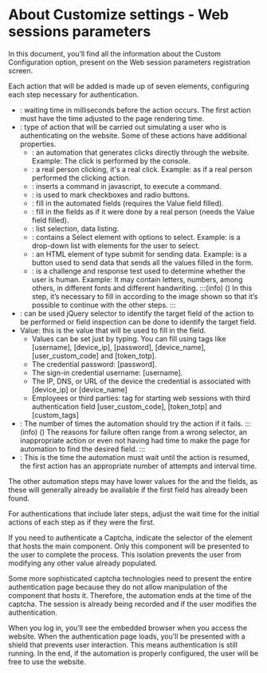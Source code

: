 # About Customize settings - Web sessions parameters 

In this document, you’ll find all the information about the Custom Configuration option, present on the Web session parameters registration screen.

Each action that will be added is made up of seven elements, configuring each step necessary for authentication.

* : waiting time in milliseconds before the action occurs. The first action must have the time adjusted to the page rendering time.
* : type of action that will be carried out simulating a user who is authenticating on the website. Some of these actions have additional properties.
    * : an automation that generates clicks directly through the website. Example: The click is performed by the console.
    * : a real person clicking, it's a real click. Example: as if a real person performed the clicking action.
    * : inserts a command in javascript, to execute a command.
    * : is used to mark checkboxes and radio buttons.
    * : fill in the automated fields (requires the Value  field filled).
    * : fill in the fields as if it were done by a real person (needs the Value field filled).
    * : list selection, data listing.
    * : contains a Select element with options to select. Example: is a drop-down list with elements for the user to select.
    * : an HTML element of type submit for sending data. Example: is a button used to send data that sends all the values ​​filled in the form.
    * : is a challenge and response test used to determine whether the user is human. Example: It may contain letters, numbers, among others, in different fonts and different handwriting.
    :::(info) ()
    In this step, it’s necessary to fill in according to the image shown so that it’s possible to continue with the other steps.
    :::
* : can be used jQuery selector to identify the target field of the action to be performed or field inspection can be done to identify the target field.
* Value: this is the value that will be used to fill in the field.
    * Values ​​can be set just by typing. You can fill using tags like [username], [device_ip], [password], [device_name], [user_custom_code] and [token_totp].
    * The credential password: [password].
    * The sign-in credential username: [username].
    * The IP, DNS, or URL of the device the credential is associated with [device_ip] or [device_name]
    * Employees or third parties: tag for starting web sessions with third authentication field [user_custom_code],  [token_totp] and [custom_tags]
* : The number of times the automation should try the action if it fails.
    :::(info) ()
    The reasons for failure often range from a wrong selector, an inappropriate action or even not having had time to make the page for automation to find the desired field.
    :::
* : This is the time the automation must wait until the action is resumed, the first action has an appropriate number of attempts and interval time.

The other automation steps may have lower values ​​for the  and the  fields, as these will generally already be available if the first field has already been found.

For authentications that include later steps, adjust the wait time for the initial actions of each step as if they were the first.

If you need to authenticate a Captcha, indicate the selector of the element that hosts the main component. Only this component will be presented to the user to complete the process. This isolation prevents the user from modifying any other value already populated.

Some more sophisticated captcha technologies need to present the entire authentication page because they do not allow manipulation of the component that hosts it. Therefore, the automation ends at the time of the captcha. The session is already being recorded and if the user modifies the authentication.

When you log in, you’ll see the embedded browser when you access the website. When the authentication page loads, you’ll be presented with a shield that prevents user interaction. This means authentication is still running.
In the end, if the automation is properly configured, the user will be free to use the website.